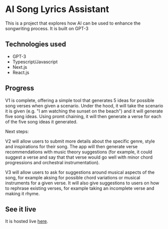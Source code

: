 # AI Song Lyrics Assistant

This is a project that explores how AI can be used to enhance the songwriting process. It is built on GPT-3

## Technologies used

- GPT-3
- Typescript/Javascript
- Next.js
- React.js

## Progress

V1 is complete, offering a simple tool that generates 5 ideas for possible song verses when given a scenario. Under the hood, it will take the scenario it is given (e.g. "I am watching the sunset on the beach") and it will generate five song ideas. Using promt chaining, it will then generate a verse for each of the five song ideas it generated.

Next steps:

V2 will allow users to submit more details about the specific genre, style and inspirations for their song. The app will then generate verse recommendations with music theory suggestions (for example, it could suggest a verse and say that that verse would go well with minor chord progressions and orchestral instrumentation).

V3 will allow users to ask for suggestions around musical aspects of the song, for example aksing for possible chord variations or musical instruments for a given verse. It will also give suggestions to users on how to rephrase existing verses, for example taking an incomplete verse and making it rhyme.

## See it live

It is hosted live [here](https://ai-songwriter-web-app-production.up.railway.app/).
